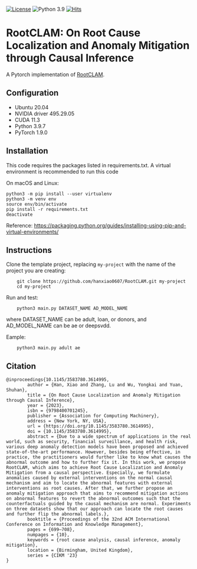 [![License](https://img.shields.io/badge/License-MIT-red.svg)](https://github.com/hanxiao0607/RootCLAM/blob/main/LICENSE)
![Python 3.9](https://img.shields.io/badge/python-3.9-blue.svg)
[![Hits](https://hits.seeyoufarm.com/api/count/incr/badge.svg?url=https%3A%2F%2Fgithub.com%2Fhanxiao0607%2FRootCLAM%2Ftree%2Fmain&count_bg=%2379C83D&title_bg=%23555555&icon=&icon_color=%23E7E7E7&title=hits&edge_flat=false)](https://hits.seeyoufarm.com)
# RootCLAM: On Root Cause Localization and Anomaly Mitigation through Causal Inference
A Pytorch implementation of [RootCLAM](https://dl.acm.org/doi/10.1145/3583780.3614995).

## Configuration
- Ubuntu 20.04
- NVIDIA driver 495.29.05 
- CUDA 11.3
- Python 3.9.7
- PyTorch 1.9.0

## Installation
This code requires the packages listed in requirements.txt.
A virtual environment is recommended to run this code

On macOS and Linux:  
```
python3 -m pip install --user virtualenv
python3 -m venv env
source env/bin/activate
pip install -r requirements.txt
deactivate
```
Reference: https://packaging.python.org/guides/installing-using-pip-and-virtual-environments/

## Instructions
Clone the template project, replacing ``my-project`` with the name of the project you are creating:

        git clone https://github.com/hanxiao0607/RootCLAM.git my-project
        cd my-project

Run and test:

        python3 main.py DATASET_NAME AD_MODEL_NAME

where DATASET_NAME can be adult, loan, or donors, and AD_MODEL_NAME can be ae or deepsvdd.

Eample:

        python3 main.py adult ae

## Citation
```
@inproceedings{10.1145/3583780.3614995,
        author = {Han, Xiao and Zhang, Lu and Wu, Yongkai and Yuan, Shuhan},
        title = {On Root Cause Localization and Anomaly Mitigation through Causal Inference},
        year = {2023},
        isbn = {9798400701245},
        publisher = {Association for Computing Machinery},
        address = {New York, NY, USA},
        url = {https://doi.org/10.1145/3583780.3614995},
        doi = {10.1145/3583780.3614995},
        abstract = {Due to a wide spectrum of applications in the real world, such as security, financial surveillance, and health risk, various deep anomaly detection models have been proposed and achieved state-of-the-art performance. However, besides being effective, in practice, the practitioners would further like to know what causes the abnormal outcome and how to further fix it. In this work, we propose RootCLAM, which aims to achieve Root Cause Localization and Anomaly Mitigation from a causal perspective. Especially, we formulate anomalies caused by external interventions on the normal causal mechanism and aim to locate the abnormal features with external interventions as root causes. After that, we further propose an anomaly mitigation approach that aims to recommend mitigation actions on abnormal features to revert the abnormal outcomes such that the counterfactuals guided by the causal mechanism are normal. Experiments on three datasets show that our approach can locate the root causes and further flip the abnormal labels.},
        booktitle = {Proceedings of the 32nd ACM International Conference on Information and Knowledge Management},
        pages = {699–708},
        numpages = {10},
        keywords = {root cause analysis, causal inference, anomaly mitigation},
        location = {Birmingham, United Kingdom},
        series = {CIKM '23}
}
```
